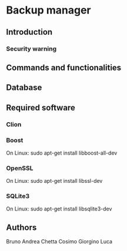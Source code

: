 # Backup manager

## Introduction
<!--
Descrizione del progetto
-->
### Security warning
<!--
Tutto viene mandato in chiaro, il progetto non è stato pensato per implementare connessioni sicure
-->

## Commands and functionalities
<!--
Comandi: q quit, r restore
Funzionalità backup, restore, spieghiamo meglio
-->

## Database
<!--
Descrizione sommaria delle tabelle,
spiegare la sovrascrittura giornaliera dei record
-->


## Required software
### Clion
### Boost 
On Linux: sudo apt-get install libboost-all-dev
### OpenSSL
On Linux: sudo apt-get install libssl-dev
### SQLite3
On Linux: sudo apt-get install libsqlite3-dev

## Authors
Bruno Andrea
Chetta Cosimo
Giorgino Luca

